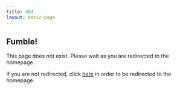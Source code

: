 ```yaml
---
title: 404
layout: basic-page
---
```

## Fumble!

This page does not exist. Please wait as you are redirected to the homepage.

If you are not redirected, click [here](/) in order to be redirected to the homepage.
